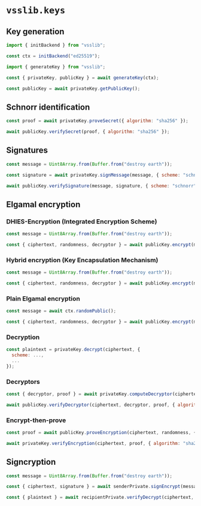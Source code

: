 # `vsslib.keys`
  

## Key generation

```js
import { initBackend } from "vsslib";

const ctx = initBackend("ed25519");
```

```js
import { generateKey } from "vsslib";

const { privateKey, publicKey } = await generateKey(ctx);
```

```js
const publicKey = await privateKey.getPublicKey();
```

## Schnorr identification

```js
const proof = await privateKey.proveSecret({ algorithm: "sha256" });
```

```js
await publicKey.verifySecret(proof, { algorithm: "sha256" });
```

## Signatures

```js
const message = Uint8Array.from(Buffer.from("destroy earth"));
```

```js
const signature = await privateKey.signMessage(message, { scheme: "schnorr", algorithm: "sha256" });
```

```js
await publicKey.verifySignature(message, signature, { scheme: "schnorr", algorithm: "sha256" });
```

## Elgamal encryption

### DHIES-Encryption (Integrated Encryption Scheme)

```js
const message = Uint8Array.from(Buffer.from("destroy earth"));
```

```js
const { ciphertext, randomness, decryptor } = await publicKey.encrypt(message, { scheme: "dhies", algorithm: "sha256", mode: "aes-256-cbc" });
```


### Hybrid encryption (Key Encapsulation Mechanism)

```js
const message = Uint8Array.from(Buffer.from("destroy earth"));
```

```js
const { ciphertext, randomness, decryptor } = await publicKey.encrypt(message, { scheme: "hybrid", mode: "aes-256-cbc" });
```

### Plain Elgamal encryption

```js
const message = await ctx.randomPublic();
```

```js
const { ciphertext, randomness, decryptor } = await publicKey.encrypt(message, { scheme: "plain" });
```

### Decryption

```js
const plaintext = privateKey.decrypt(ciphertext, {
  scheme: ...,
  ...
});
```

### Decryptors

```js
const { decryptor, proof } = await privateKey.computeDecryptor(ciphertext, { algorithm: "sha256" });
```

```js
await publicKey.verifyDecryptor(ciphertext, decryptor, proof, { algorithm: "sha256" });
```

### Encrypt-then-prove

```js
const proof = await publicKey.proveEncryption(ciphertext, randomness, { algorithm: "sha256" });
```

```js
await privateKey.verifyEncryption(ciphertext, proof, { algorithm: "sha256" });
```

## Signcryption

```js
const message = Uint8Array.from(Buffer.from("destroy earth"));
```

```js
const { ciphertext, signature } = await senderPrivate.signEncrypt(message, recipientPublic, { encScheme: "hybrid", sigScheme: "schnorr" });
```

```js
const { plaintext } = await recipientPrivate.verifyDecrypt(ciphertext, signature, senderPublic, { encScheme: "hybrid", sigScheme: "schnorr" });
```
